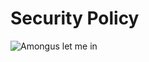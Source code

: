 # Security Policy

![Amongus let me in](https://gifdb.com/images/high/among-us-panicking-let-me-in-meme-4r8nmf8znhcwjwez.webp)
